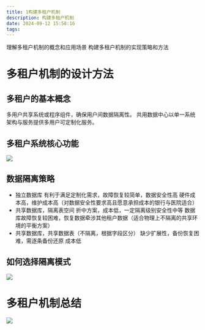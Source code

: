 ```yaml
---
title: 1构建多租户机制
description: 构建多租户机制
date: 2024-09-12 15:58:16
tags:
---
```


理解多租户机制的概念和应用场景
构建多租户机制的实现策略和方法


# 多租户机制的设计方法

## 多租户的基本概念
多用户共享系统或程序组件，确保用户间数据隔离性。
共用数据中心以单一系统架构与服务提供多用户可定制化服务。

## 多租户系统核心功能
![](1-多租户核心功能.png)

## 数据隔离策略
- 独立数据库
有利于满足定制化需求，故障恢复较简单，数据安全性高
硬件成本高，维护成本高（对数据安全性要求高且愿意承担成本的银行与医院适合）
- 共享数据库，隔离表空间
折中方案，成本低，一定隔离级别安全性中等
数据库故障恢复较困难，恢复数据牵涉其他租户数据（适合物理上不隔离的共享环境的平衡方案）
- 共享数据库，共享数据表（不隔离，根据字段区分）
缺少扩展性，备份恢复困难，需逐条备份还原
成本低

## 如何选择隔离模式
![](1-隔离模式选择.png)

# 多租户机制总结
![](1-多租户机制总结.png)

